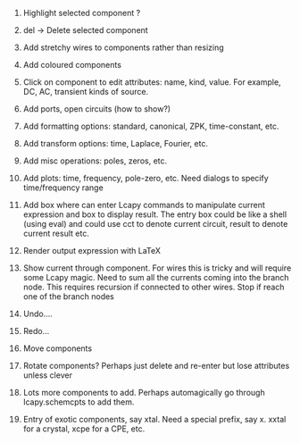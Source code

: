 1. Highlight selected component ?

2. del -> Delete selected component

3. Add stretchy wires to components rather than resizing

4. Add coloured components

5. Click on component to edit attributes: name, kind, value.  For
example, DC, AC, transient kinds of source.

6. Add ports, open circuits (how to show?)

7. Add formatting options: standard, canonical, ZPK, time-constant, etc.

8. Add transform options: time, Laplace, Fourier, etc.

9. Add misc operations: poles, zeros, etc.

10. Add plots: time, frequency, pole-zero, etc.  Need dialogs to
specify time/frequency range

11. Add box where can enter Lcapy commands to manipulate current
expression and box to display result.  The entry box could be like a
shell (using eval) and could use cct to denote current circuit, result
to denote current result etc.

12. Render output expression with LaTeX

13. Show current through component.  For wires this is tricky and will
require some Lcapy magic.  Need to sum all the currents coming into
the branch node.  This requires recursion if connected to other wires.
Stop if reach one of the branch nodes

14. Undo....

15. Redo...

16. Move components

17. Rotate components?  Perhaps just delete and re-enter but lose
attributes unless clever

18. Lots more components to add.  Perhaps automagically go through
    lcapy.schemcpts to add them.

19. Entry of exotic components, say xtal.  Need a special prefix, say x.
xxtal for a crystal, xcpe for a CPE, etc.
